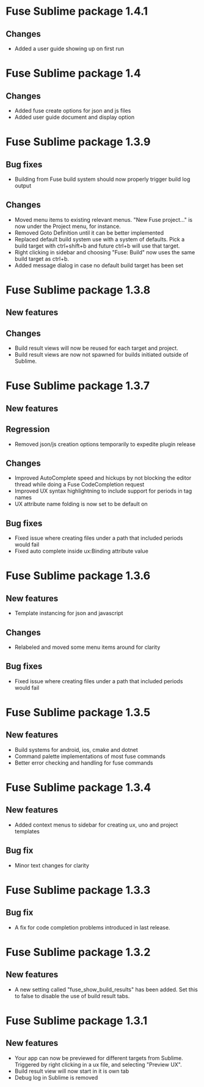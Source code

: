 # Fuse Sublime package 1.4.1

## Changes
* Added a user guide showing up on first run

# Fuse Sublime package 1.4

## Changes
* Added fuse create options for json and js files
* Added user guide document and display option

# Fuse Sublime package 1.3.9

## Bug fixes
* Building from Fuse build system should now properly trigger build log output

## Changes
* Moved menu items to existing relevant menus. "New Fuse project..." is now under the Project menu, for instance.
* Removed Goto Definition until it can be better implemented
* Replaced default build system use with a system of defaults. Pick a build target with ctrl+shift+b and future ctrl+b will use that target.
* Right clicking in sidebar and choosing "Fuse: Build" now uses the same build target as ctrl+b.
* Added message dialog in case no default build target has been set

# Fuse Sublime package 1.3.8

## New features

## Changes
* Build result views will now be reused for each target and project.
* Build result views are now not spawned for builds initiated outside of Sublime.

# Fuse Sublime package 1.3.7

## New features

## Regression
* Removed json/js creation options temporarily to expedite plugin release

## Changes
* Improved AutoComplete speed and hickups by not blocking the editor thread while doing a Fuse CodeCompletion request
* Improved UX syntax highlightning to include support for periods in tag names
* UX attribute name folding is now set to be default on

## Bug fixes
* Fixed issue where creating files under a path that included periods would fail
* Fixed auto complete inside ux:Binding attribute value

# Fuse Sublime package 1.3.6

## New features
* Template instancing for json and javascript

## Changes
* Relabeled and moved some menu items around for clarity

## Bug fixes
* Fixed issue where creating files under a path that included periods would fail

# Fuse Sublime package 1.3.5

## New features
* Build systems for android, ios, cmake and dotnet
* Command palette implementations of most fuse commands
* Better error checking and handling for fuse commands

# Fuse Sublime package 1.3.4

## New features
* Added context menus to sidebar for creating ux, uno and project templates

## Bug fix
* Minor text changes for clarity

# Fuse Sublime package 1.3.3

## Bug fix
* A fix for code completion problems introduced in last release.

# Fuse Sublime package 1.3.2

## New features
* A new setting called "fuse_show_build_results" has been added. Set this to false to disable the use of build result tabs.

# Fuse Sublime package 1.3.1

## New features
* Your app can now be previewed for different targets from Sublime. Triggered by right clicking in a ux file, and selecting "Preview UX".
* Build result view will now start in it is own tab
* Debug log in Sublime is removed